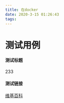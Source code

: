 ```yaml
---
title: 在docker
date: 2020-3-15 01:26:43
tags:
---
```


# 测试用例

#### 测试标题

233

#### 测试链接

[维基百科](https://zh.wikipedia.org/)


